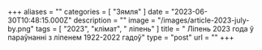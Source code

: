 +++
aliases = ""
categories = [ "Зямля" ]
date = "2023-06-30T10:48:15.000Z"
description = ""
image = "/images/article-2023-july-by.png"
tags = [ "2023", "клiмат", " ліпень" ]
title = " Ліпень 2023 года ў параўнанні з ліпенем 1922-2022 гадоў"
type = "post"
url = ""
+++


